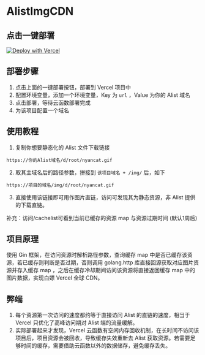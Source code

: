 # AlistImgCDN
## 点击一键部署
<p><a href="https://vercel.com/new/clone?repository-url=https://github.com/lveMonsi/AlistImgCDN" target="_blank" rel="noopener noreferrer"><img loading="lazy" src="https://vercel.com/button" alt="Deploy with Vercel"></a></p>

## 部署步骤
1. 点击上面的一键部署按钮，部署到 Vercel 项目中
2. 配置环境变量，添加一个环境变量，Key 为 `url` ，Value 为你的 Alist 域名
3. 点击部署，等待云函数部署完成
4. 为该项目配置一个域名

## 使用教程
1. 复制你想要静态化的 Alist 文件下载链接
```
https://你的Alist域名/d/root/nyancat.gif
```
2. 取其主域名后的路径参数，拼接到 `该项目域名 + /img/` 后，如下
```
https://项目的域名/img/d/root/nyancat.gif
```
3. 直接使用该链接即可用作图片直链，访问可发现其为静态资源，非 Alist 提供的下载直链。

补充：访问/cachelist可看到当前已缓存的资源 map 与资源过期时间 (默认1周后)

## 项目原理
使用 Gin 框架，在访问资源时解析路径参数，查询缓存 map 中是否已缓存该资源，若已缓存则判断是否过期，否则调用 golang.http 库直接回源获取对应图片资源并存入缓存 map ，之后在缓存冷却期间访问该资源将直接返回缓存 map 中的图片数据，实现白嫖 Vercel 全球 CDN。

## 弊端
1. 每个资源第一次访问的速度都约等于直接访问 Alist 的直链的速度，相当于 Vercel 只优化了高峰访问期对 Alist 端的流量缓解。
2. 实际部署起来才发现，Vercel 云函数有空闲内存回收机制，在长时间不访问该项目后，项目资源会被回收，导致缓存失效重新去 Alist 获取资源。若需要足够时间的缓存，需要借助云函数以外的数据储存，避免缓存丢失。